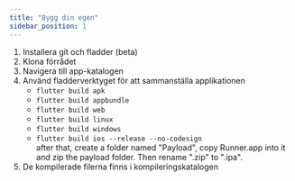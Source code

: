 ```yaml
---
title: "Bygg din egen"
sidebar_position: 1
---
```


1. Installera git och fladder (beta)
2. Klona förrådet
3. Navigera till app-katalogen
4. Använd fladderverktyget för att sammanställa applikationen
   * `flutter build apk`
   * `flutter build appbundle`
   * `flutter build web`
   * `flutter build linux`
   * `flutter build windows`
   * `flutter build ios --release --no-codesign`\
     after that, create a folder named "Payload", copy Runner.app into it and zip the payload folder. Then rename ".zip" to ".ipa".
5. De kompilerade filerna finns i kompileringskatalogen
